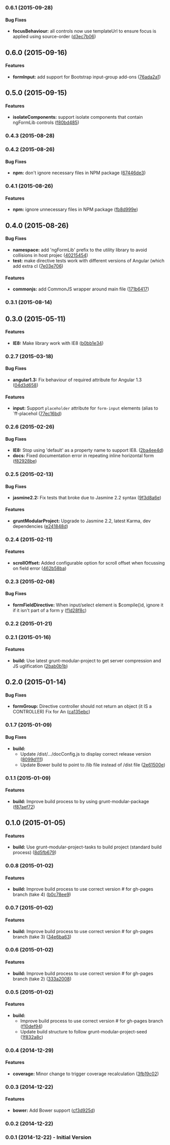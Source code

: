 ### 0.6.1 (2015-09-28)


#### Bug Fixes

* **focusBehaviour:** all controls now use templateUrl to ensure focus is applied using source-order ([d3ec7b06](http://github.com/odecee/angular-form-lib/commit/d3ec7b064f16e814a7390a33b624d4fd98c23085))


## 0.6.0 (2015-09-16)


#### Features

* **formInput:** add support for Bootstrap input-group add-ons ([76ada2a1](http://github.com/odecee/angular-form-lib/commit/76ada2a1c6e1515b1af6656677275b18c6bb0f95))


## 0.5.0 (2015-09-15)


#### Features

* **isolateComponents:** support isolate components that contain ngFormLib controls ([f80bd485](http://github.com/odecee/angular-form-lib/commit/f80bd4850e052cd66c3d87f2cd14fb19d525e352))


### 0.4.3 (2015-08-28)


### 0.4.2 (2015-08-26)


#### Bug Fixes

* **npm:** don't ignore necessary files in NPM package ([67446de3](http://github.com/odecee/angular-form-lib/commit/67446de39a355931f807f28243f3567094d1b75e))


### 0.4.1 (2015-08-26)


#### Features

* **npm:** ignore unnecessary files in NPM package ([fb8d999e](http://github.com/odecee/angular-form-lib/commit/fb8d999ebb0175e17b635d0750a9a6c33a1ee24e))


## 0.4.0 (2015-08-26)


#### Bug Fixes

* **namespace:** add 'ngFormLib' prefix to the utility library to avoid collisions in host projec ([40215454](http://github.com/odecee/angular-form-lib/commit/402154543dc1fbf79db185b8641d6a755e94057c))
* **test:** make directive tests work with different versions of Angular (which add extra cl ([7e03e706](http://github.com/odecee/angular-form-lib/commit/7e03e706ce2ba66f0ef22ddcafc5370336ce1a45))


#### Features

* **commonjs:** add CommonJS wrapper around main file ([171b6417](http://github.com/odecee/angular-form-lib/commit/171b6417dbc4c5afc038574850f691c08ab5fc05))


### 0.3.1 (2015-08-14)


## 0.3.0 (2015-05-11)


#### Features

* **IE8:** Make library work with IE8 ([b0bb1e34](http://github.com/uglow/angular-form-lib/commit/b0bb1e34acb96143e363efadef3a7afec13cb3b5))


### 0.2.7 (2015-03-18)


#### Bug Fixes

* **angular1.3:** Fix behaviour of required attribute for Angular 1.3 ([04d3d658](http://github.com/uglow/angular-form-lib/commit/04d3d658d6b63dc0d3ba1bbdc91522885570e2c5))


#### Features

* **input:** Support `placeholder` attribute for `form-input` elements (alias to `ff-placehol ([77ec16bd](http://github.com/uglow/angular-form-lib/commit/77ec16bd53de8b5b08c74efc7954ddfdce6f9a20))


### 0.2.6 (2015-02-26)


#### Bug Fixes

* **IE8:** Stop using 'default' as a property name to support IE8. ([2ba4ee4d](http://github.com/uglow/angular-form-lib/commit/2ba4ee4d527ac0161c5e9fe42cebf6436c850c5a))
* **docs:** Fixed documentation error in repeating inline horizontal form ([f82928be](http://github.com/uglow/angular-form-lib/commit/f82928be94c198395623a03c9e585b290b4f2852))


### 0.2.5 (2015-02-13)


#### Bug Fixes

* **jasmine2.2:** Fix tests that broke due to Jasmine 2.2 syntax ([9f3d8a6e](http://github.com/uglow/angular-form-lib/commit/9f3d8a6e523d1e32c84cd4239eb9f6783e2f83e4))


#### Features

* **gruntModularProject:** Upgrade to Jasmine 2.2, latest Karma, dev dependencies ([e241848d](http://github.com/uglow/angular-form-lib/commit/e241848dce81e4115d9edc56283c818c72872b1b))


<a name="0.2.4"></a>
### 0.2.4 (2015-02-11)


#### Features

* **scrollOffset:** Added configurable option for scroll offset when focussing on field error ([462b58ba](http://github.com/uglow/angular-form-lib/commit/462b58ba68dff594aac8c12a8ddab2f34473f9ba))


<a name="0.2.3"></a>
### 0.2.3 (2015-02-08)


#### Bug Fixes

* **formFieldDirective:** When input/select element is $compile()d, ignore it if it isn't part of a form y ([f1d28f8c](http://github.com/uglow/angular-form-lib/commit/f1d28f8c68ff842081d45beace44bc540521f8a6))


<a name="0.2.2"></a>
### 0.2.2 (2015-01-21)


<a name="0.2.1"></a>
### 0.2.1 (2015-01-16)


#### Features

* **build:** Use latest grunt-modular-project to get server compression and JS uglification ([2bab0b1b](http://github.com/uglow/angular-form-lib/commit/2bab0b1b389125f79c40756609f2e851e72a56df))


<a name="0.2.0"></a>
## 0.2.0 (2015-01-14)


#### Bug Fixes

* **formGroup:** Directive controller should not return an object (it IS a CONTROLLER) Fix for An ([ca135ebc](http://github.com/uglow/angular-form-lib/commit/ca135ebcc166a368a5922b9455d17ef4ae2c3ed7))


<a name="0.1.7"></a>
### 0.1.7 (2015-01-09)


#### Bug Fixes

* **build:**
  * Update /dist/.../docConfig.js to display correct release version ([8099d111](http://github.com/uglow/angular-form-lib/commit/8099d1118348a4f650af793d026ce5ec6a81ae69))
  * Update Bower build to point to /lib file instead of /dist file ([2e61500e](http://github.com/uglow/angular-form-lib/commit/2e61500ea27afada5ac460cc192f000435d411fc))


<a name="0.1.6"></a>
### 0.1.1 (2015-01-09)


#### Features

* **build:** Improve build process to by using grunt-modular-package ([f87aef72](http://github.com/uglow/angular-form-lib/commit/f87aef729405bb773a00899bb9a946178a97f074))


<a name="0.1.0"></a>
## 0.1.0 (2015-01-05)


#### Features

* **build:** Use grunt-modular-project-tasks to build project (standard build process) ([8d5fb679](http://github.com/uglow/angular-form-lib/commit/8d5fb6795fb446fdf17f19571cdd9a07fafd4275))


<a name="0.0.8"></a>
### 0.0.8 (2015-01-02)


#### Features

* **build:** Improve build process to use correct version # for gh-pages branch (take 4) ([b0c78ee9](http://github.com/uglow/angular-form-lib/commit/b0c78ee96f62c6f04e7df9ba5444b7855b9ae98f))


<a name="0.0.7"></a>
### 0.0.7 (2015-01-02)


#### Features

* **build:** Improve build process to use correct version # for gh-pages branch (take 3) ([34e6ba63](http://github.com/uglow/angular-form-lib/commit/34e6ba6317eec506bb4939b6d46fef01da771de8))


<a name="0.0.6"></a>
### 0.0.6 (2015-01-02)


#### Features

* **build:** Improve build process to use correct version # for gh-pages branch (take 2) ([333a2008](http://github.com/uglow/angular-form-lib/commit/333a2008ff3251aa3223a45fc0faf6029f0d7151))


<a name="0.0.5"></a>
### 0.0.5 (2015-01-02)


#### Features

* **build:**
  * Improve build process to use correct version # for gh-pages branch ([f10def94](http://github.com/uglow/angular-form-lib/commit/f10def94118eab96ee15fc3a97f32882c7f46a28))
  * Update build structure to follow grunt-modular-project-seed ([1f832a8c](http://github.com/uglow/angular-form-lib/commit/1f832a8cb473cc163d4d255886d2d1af843ff2dc))


<a name="0.0.4"></a>
### 0.0.4 (2014-12-29)


#### Features

* **coverage:** Minor change to trigger coverage recalculation ([3fb19c02](http://github.com/uglow/angular-form-lib/commit/3fb19c02e3170ecac4499fa2b73d84f63befc9bc))


<a name="0.0.3"></a>
### 0.0.3 (2014-12-22)


#### Features

* **bower:** Add Bower support ([cf3d925d](http://github.com/uglow/angular-form-lib/commit/cf3d925d45009bad288401d7a04bb29a84b96412))


<a name="0.0.2"></a>
### 0.0.2 (2014-12-22)


<a name="0.0.1"></a>
### 0.0.1 (2014-12-22) - Initial Version


